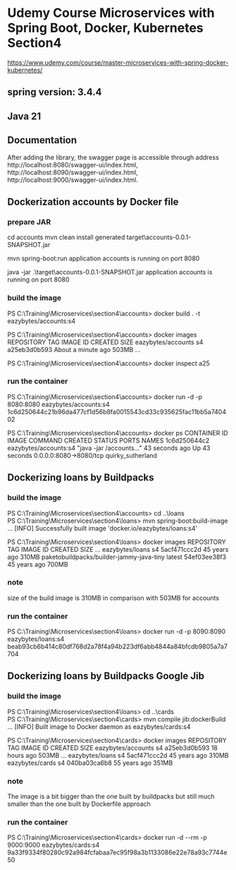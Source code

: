 # Udemy Course Microservices with Spring Boot, Docker, Kubernetes Section4
https://www.udemy.com/course/master-microservices-with-spring-docker-kubernetes/
## spring version: 3.4.4
## Java 21


## Documentation
After adding the library, the swagger page is accessible through address 
http://localhost:8080/swagger-ui/index.html,
http://localhost:8090/swagger-ui/index.html,
http://localhost:9000/swagger-ui/index.html.


## Dockerization accounts by Docker file

### prepare JAR
cd accounts
mvn clean install
generated target\accounts-0.0.1-SNAPSHOT.jar

mvn spring-boot:run
application accounts is running on port 8080

java -jar .\target\accounts-0.0.1-SNAPSHOT.jar
application accounts is running on port 8080


### build the image
PS C:\Training\Microservices\section4\accounts> docker build . -t eazybytes/accounts:s4

PS C:\Training\Microservices\section4\accounts> docker images
REPOSITORY                  TAG       IMAGE ID       CREATED              SIZE
eazybytes/accounts          s4        a25eb3d0b593   About a minute ago   503MB
...

PS C:\Training\Microservices\section4\accounts> docker inspect a25


### run the container
PS C:\Training\Microservices\section4\accounts> docker run -d -p 8080:8080 eazybytes/accounts:s4
1c6d250644c21b96da477cf1d56b8fa0015543cd33c935625fac11bb5a740402

PS C:\Training\Microservices\section4\accounts> docker ps
CONTAINER ID   IMAGE                   COMMAND                  CREATED          STATUS          PORTS                               NAMES
1c6d250644c2   eazybytes/accounts:s4   "java -jar /accounts…"   43 seconds ago   Up 43 seconds   0.0.0.0:8080->8080/tcp              quirky_sutherland


## Dockerizing loans by Buildpacks

### build the image
PS C:\Training\Microservices\section4\accounts> cd ..\loans\
PS C:\Training\Microservices\section4\loans> mvn spring-boot:build-image
...
[INFO] Successfully built image 'docker.io/eazybytes/loans:s4'

PS C:\Training\Microservices\section4\loans> docker images
REPOSITORY                                 TAG       IMAGE ID       CREATED         SIZE
...
eazybytes/loans                            s4        5acf471ccc2d   45 years ago    310MB
paketobuildpacks/builder-jammy-java-tiny   latest    54ef03ee38f3   45 years ago    700MB

### note
size of the build image is 310MB in comparison with 503MB for accounts

### run the container
PS C:\Training\Microservices\section4\loans> docker run -d -p 8090:8090 eazybytes/loans:s4
beab93cb6b414c80df768d2a78f4a94b223df6abb4844a84bfcdb9805a7a7704


## Dockerizing loans by Buildpacks Google Jib

### build the image
PS C:\Training\Microservices\section4\loans> cd ..\cards\
PS C:\Training\Microservices\section4\cards> mvn compile jib:dockerBuild
...
[INFO] Built image to Docker daemon as eazybytes/cards:s4


PS C:\Training\Microservices\section4\cards> docker images
REPOSITORY                                 TAG       IMAGE ID       CREATED         SIZE
eazybytes/accounts                         s4        a25eb3d0b593   18 hours ago    503MB
...
eazybytes/loans                            s4        5acf471ccc2d   45 years ago    310MB
eazybytes/cards                            s4        040ba03ca6b8   55 years ago    351MB

### note 
The image is a bit bigger than the one built by buildpacks 
but still much smaller than the one built by Dockerfile approach

### run the container
PS C:\Training\Microservices\section4\cards> docker run -d --rm -p 9000:9000 eazybytes/cards:s4
9a33f9334f80280c92a984fcfabaa7ec95f98a3b1133086e22e78a93c7744e50
